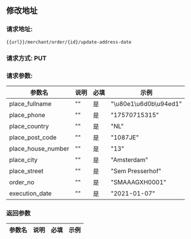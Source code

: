 ## 修改地址
### 请求地址:
```
{{url}}/merchant/order/{id}/update-address-date
```
### 请求方式: PUT  
### 请求参数:  

|参数名|说明|必填|示例|  
 |---|---|---|---|  
|place_fullname|""|是|"\u80e1\u6d0b\u94ed1"|  
|place_phone|""|是|"17570715315"|  
|place_country|""|是|"NL"|  
|place_post_code|""|是|"1087JE"|  
|place_house_number|""|是|"13"|  
|place_city|""|是|"Amsterdam"|  
|place_street|""|是|"Sem Presserhof"|  
|order_no|""|是|"SMAAAGXH0001"|  
|execution_date|""|是|"2021-01-07"|  
### 返回参数  

|参数名|说明|必填|示例|  
 |---|---|---|---|  
